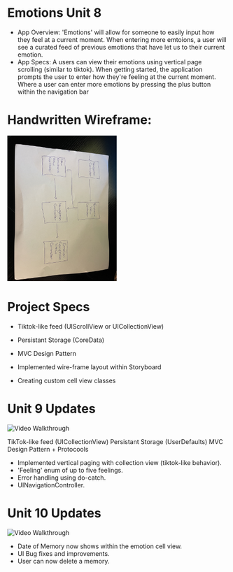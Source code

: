 # Emotions Unit 8

- App Overview: 'Emotions' will allow for someone to easily input how they feel at a current moment. When entering more emtoions, a user will see a curated feed of previous emotions that have let us to their current emotion.
- App Specs: A users can view their emotions using vertical page scrolling (similar to tiktok). When getting started, the application prompts the user to enter how they're feeling at the current moment. Where a user can enter more emotions by pressing the plus button within the navigation bar

# Handwritten Wireframe:
<img src='https://github.com/Jsmith4523/Emotions/blob/main/IMG_6538.jpeg' title='Video Walkthrough' width='250' alt='Video Walkthrough'/>

# Project Specs

- Tiktok-like feed (UIScrollView or UICollectionView)
- Persistant Storage (CoreData)
- MVC Design Pattern

- Implemented wire-frame layout within Storyboard
- Creating custom cell view classes

# Unit 9 Updates

<img src='https://github.com/Jsmith4523/Emotions/blob/main/Emotions.gif' title='Video Walkthrough' width='350' alt='Video Walkthrough'/>

TikTok-like feed (UICollectionView)
Persistant Storage (UserDefaults)
MVC Design Pattern + Protocools

- Implemented vertical paging with collection view (tiktok-like behavior).
- 'Feeling' enum of up to five feelings.
- Error handling using do-catch.
- UINavigationController.

# Unit 10 Updates
<img src='https://github.com/Jsmith4523/Emotions/blob/main/Emotions.gif' title='Video Walkthrough' width='350' alt='Video Walkthrough'/>

- Date of Memory now shows within the emotion cell view.
- UI Bug fixes and improvements.
- User can now delete a memory.
